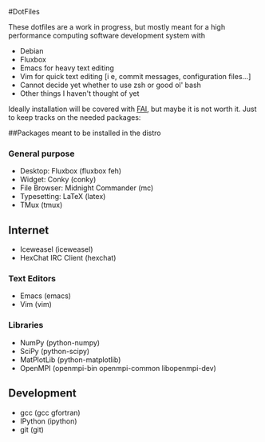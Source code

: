 #DotFiles

These dotfiles are a work in progress, but mostly meant for a high
performance computing software development system with

- Debian
- Fluxbox
- Emacs for heavy text editing
- Vim for quick text editing [i e, commit messages, configuration files...]
- Cannot decide yet whether to use zsh or good ol' bash
- Other things I haven't thought of yet


Ideally installation will be covered with
[FAI](http://fai-project.org/), but maybe it is not worth it. Just to
keep tracks on the needed packages:


##Packages meant to be installed in the distro

### General purpose
- Desktop: Fluxbox (fluxbox feh)
- Widget: Conky (conky)
- File Browser: Midnight Commander (mc)
- Typesetting: LaTeX (latex)
- TMux (tmux)

## Internet
- Iceweasel (iceweasel)
- HexChat IRC Client (hexchat)

### Text Editors
- Emacs (emacs)
- Vim (vim)
 
### Libraries
- NumPy (python-numpy)
- SciPy (python-scipy)
- MatPlotLib (python-matplotlib)
- OpenMPI (openmpi-bin openmpi-common libopenmpi-dev)

## Development
- gcc (gcc gfortran)
- IPython (ipython)
- git (git)

